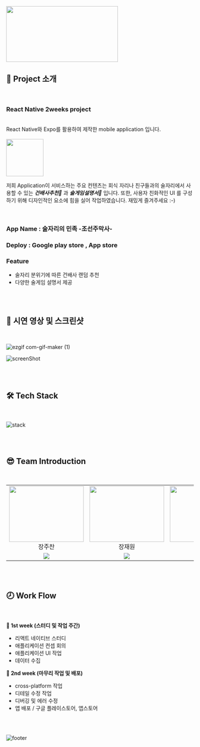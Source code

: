 <img src="https://user-images.githubusercontent.com/69417234/171416707-2190d33b-691e-497e-b8c5-cc2595572211.gif" width="300" height="150">

<br>

## 📌 Project 소개

<br/>

### **React Native 2weeks project**

<br/>
React Native와 Expo를 활용하여 제작한 mobile application 입니다. <br/>
<br/>
<img src="https://user-images.githubusercontent.com/69417234/171418211-826264fa-b328-4921-8970-5ca37975a140.png" width='100'>

<br/>

저희 Application이 서비스하는 주요 컨텐츠는 회식 자리나 친구들과의 술자리에서 사용할 수 있는 **_건배사추천🍻_** 과 **_술게임설명서📙_** 입니다. 또한, 사용자 친화적인 UI 를 구성하기 위해 디자인적인 요소에 힘을 실어 작업하였습니다. 재밌게 즐겨주세요 :-)

<br/>

<h3> App Name : 술자리의 민족 -조선주막사- </h3>
<h3> Deploy : Google play store , App store </h3>
<h3> Feature </h3>

- 술자리 분위기에 따른 건배사 랜덤 추천
- 다양한 술게임 설명서 제공

<br/>
<br/>

## 🎥 시연 영상 및 스크린샷

<br/>

![ezgif com-gif-maker (1)](https://user-images.githubusercontent.com/69417234/171119815-4e429b01-602d-431e-8bff-abc780c993f8.gif)
<br/>

![screenShot](https://user-images.githubusercontent.com/69417234/171114443-98a4359d-af64-43d6-88f8-4ad6231a52c8.png)

<br/>
<br/>

## 🛠 Tech Stack

<br/>

![stack](https://user-images.githubusercontent.com/69417234/171434929-436473fa-71f4-44d2-b750-7fcc72cbddb9.png)

<br>
<br>

## 😎 Team Introduction

<br>

<table>
    <tr>
        <td align="center" width="120px" height="80px">
            <a href="https://github.com/JJChan96"><img height="150px" width="200px" src="https://user-images.githubusercontent.com/69417234/171446962-06b6751a-6eca-4267-8352-e6f4294eced2.gif" /></a>
            <br />
            장주찬 <br/>
        </td>
       <td align="center" width="120px" height="80px">
            <a href="https://github.com/bitkunst"><img height="150px" width="200px" src="https://user-images.githubusercontent.com/69417234/171447135-a65ba6ea-2069-42b5-9272-95d635267fde.gif" /></a>
            <br />
            장재원 <br/>
        </td>
        <td align="center" width="120px" height="80px">
            <a href="https://github.com/yjleeinkr"><img height="150px" width="200px" src="https://user-images.githubusercontent.com/69417234/171447140-c214cf08-8505-493d-a2e7-c32456eeea7a.gif" /></a>
            <br />
            이연정
        </td>
    </tr>
    <tr>
      <td align="center">
        <a href="https://github.com/JJChan96"><img src="https://img.shields.io/badge/JJChan96-darkblue?style=flat-square&logo=github&logoColor=white&link=https://github.com/JJChan96"/></a> 
       </td>
      <td align="center">
        <a href="https://github.com/bitkunst"><img src="https://img.shields.io/badge/bitkunst-black?style=flat-square&logo=github&logoColor=white&link=https://github.com/bitkunst"/></a> 
      </td>
      <td align="center">
           <a href="https://github.com/yjleeinkr"><img src="https://img.shields.io/badge/yjleeinkr-7B1FA2?style=flat-square&logo=github&logoColor=white&link=https://github.com/yjleeinkr"/></a> 
        </td>
    </tr>
    </table>

<br>
<br>

## 🕗 Work Flow

<br>

**🚗 1st week (스터디 및 작업 주간)**

- 리액트 네이티브 스터디
- 애플리케이션 컨셉 회의
- 애플리케이션 UI 작업
- 데이터 수집

**🚀 2nd week (마무리 작업 및 배포)**

- cross-platform 작업
- 디테일 수정 작업
- 디버깅 및 에러 수정
- 앱 배포 / 구글 플레이스토어, 앱스토어

<br>
<br>

![footer](https://capsule-render.vercel.app/api?type=waving&color=0:D5C12E,100:AF6534&height=200&section=footer&text=🍶%20감사합니다.%20🇰🇷&fontSize=40&fontAlignY=70)
